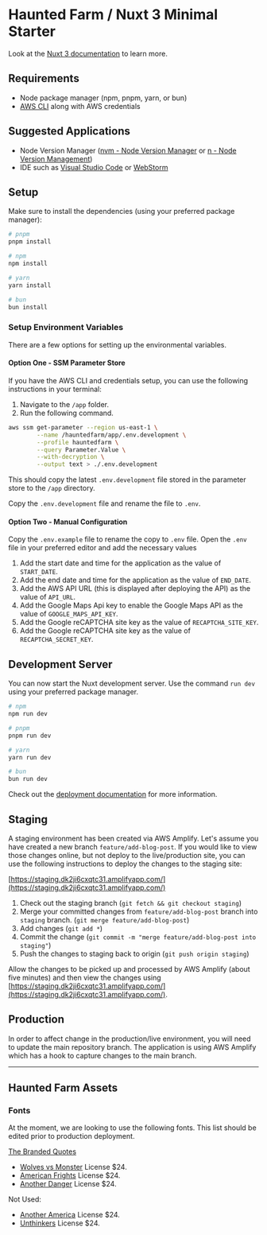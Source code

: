 # Haunted Farm / Nuxt 3 Minimal Starter

Look at the [Nuxt 3 documentation](https://nuxt.com/docs/getting-started/introduction) to learn more.

## Requirements

- Node package manager (npm, pnpm, yarn, or bun)
- [AWS CLI](https://aws.amazon.com/cli/) along with AWS credentials

## Suggested Applications

- Node Version Manager ([nvm - Node Version Manager](https://github.com/nvm-sh/nvm) or [n - Node Version Management](https://github.com/tj/n))
- IDE such as [Visual Studio Code](https://code.visualstudio.com/) or [WebStorm](https://www.jetbrains.com/webstorm/)

## Setup

Make sure to install the dependencies (using your preferred package manager):

```bash
# pnpm
pnpm install

# npm
npm install

# yarn
yarn install

# bun
bun install
```

### Setup Environment Variables

There are a few options for setting up the environmental variables.

#### Option One - SSM Parameter Store

If you have the AWS CLI and credentials setup, you can use the following instructions in your terminal:

1. Navigate to the `/app` folder.
2. Run the following command.

```bash
aws ssm get-parameter --region us-east-1 \
        --name /hauntedfarm/app/.env.development \
        --profile hauntedfarm \
        --query Parameter.Value \
        --with-decryption \
        --output text > ./.env.development
```

This should copy the latest `.env.development` file stored in the parameter store to the `/app` directory.

Copy the `.env.development` file and rename the file to `.env`.

#### Option Two - Manual Configuration

Copy the `.env.example` file to rename the copy to `.env` file. Open the `.env` file in your preferred editor and 
add the necessary values

1. Add the start date and time for the application as the value of `START_DATE`.
2. Add the end date and time for the application as the value of `END_DATE`.
3. Add the AWS API URL (this is displayed after deploying the API) as the value of `API_URL`.
4. Add the Google Maps Api key to enable the Google Maps API as the value of `GOOGLE_MAPS_API_KEY`.
5. Add the Google reCAPTCHA site key as the value of `RECAPTCHA_SITE_KEY`.
6. Add the Google reCAPTCHA site key as the value of `RECAPTCHA_SECRET_KEY`.

## Development Server

You can now start the Nuxt development server. Use the command `run dev` using your preferred package manager.

```bash
# npm
npm run dev

# pnpm
pnpm run dev

# yarn
yarn run dev

# bun
bun run dev
```

Check out the [deployment documentation](https://nuxt.com/docs/getting-started/deployment) for more information.

## Staging

A staging environment has been created via AWS Amplify. Let's assume you have created a new branch `feature/add-blog-post`.
If you would like to view those changes online, but not deploy to the live/production site, you can use the following
instructions to deploy the changes to the staging site:

[https://staging.dk2ji6cxqtc31.amplifyapp.com/](https://staging.dk2ji6cxqtc31.amplifyapp.com/)

1. Check out the staging branch (`git fetch && git checkout staging`)
2. Merge your committed changes from `feature/add-blog-post` branch into `staging` branch. (`git merge feature/add-blog-post`)
3. Add changes (`git add *`)
4. Commit the change (`git commit -m "merge feature/add-blog-post into staging"`)
5. Push the changes to staging back to origin (`git push origin staging`)

Allow the changes to be picked up and processed by AWS Amplify (about five minutes) and then view the changes using
[https://staging.dk2ji6cxqtc31.amplifyapp.com/](https://staging.dk2ji6cxqtc31.amplifyapp.com/).

## Production

In order to affect change in the production/live environment, you will need to update the main repository branch.
The application is using AWS Amplify which has a hook to capture changes to the main branch.

---

## Haunted Farm Assets

### Fonts

At the moment, we are looking to use the following fonts. 
This list should be edited prior to production deployment.

[The Branded Quotes](https://thebrandedquotes.sellfy.store/)

- [Wolves vs Monster](https://thebrandedquotes.sellfy.store/p/wolves-vs-monster-retro-horror/) License $24.
- [American Frights](https://thebrandedquotes.sellfy.store/p/hkjuj6/) License $24.
- [Another Danger](https://thebrandedquotes.sellfy.store/p/lez5/) License $24.

Not Used:

- [Another America](https://thebrandedquotes.sellfy.store/p/eesw/) License $24.
- [Unthinkers](https://thebrandedquotes.sellfy.store/p/unthinkers-modern-horror-font/) License $24.


